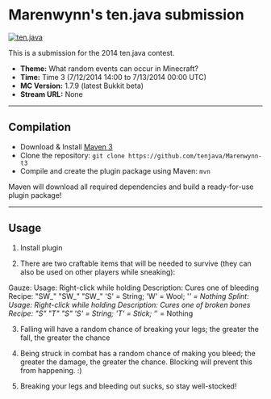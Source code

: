 Marenwynn's ten.java submission
==============================

[![ten.java](https://cdn.mediacru.sh/hu4CJqRD7AiB.svg)](https://tenjava.com/)

This is a submission for the 2014 ten.java contest.

- __Theme:__ What random events can occur in Minecraft?
- __Time:__ Time 3 (7/12/2014 14:00 to 7/13/2014 00:00 UTC)
- __MC Version:__ 1.7.9 (latest Bukkit beta)
- __Stream URL:__ None

<!-- put chosen theme above -->

---------------------------------------

Compilation
-----------

- Download & Install [Maven 3](http://maven.apache.org/download.html)
- Clone the repository: `git clone https://github.com/tenjava/Marenwynn-t3`
- Compile and create the plugin package using Maven: `mvn`

Maven will download all required dependencies and build a ready-for-use plugin package!

---------------------------------------

Usage
-----

1. Install plugin

2. There are two craftable items that will be needed to survive 
   (they can also be used on other players while sneaking):
   
  Gauze:
    Usage: Right-click while holding
    Description: Cures one of bleeding
    Recipe:
      "SW_"
      "SW_"
      "SW_"
        'S' = String; 'W' = Wool; '_' = Nothing
  Splint:
    Usage: Right-click while holding
    Description: Cures one of broken bones
    Recipe:
      "_S_"
      "_T_"
      "_S_"
        'S' = String; 'T' = Stick; '_' = Nothing

3. Falling will have a random chance of breaking your legs;
   the greater the fall, the greater the chance

4. Being struck in combat has a random chance of making you
   bleed; the greater the damage, the greater the chance.
   Blocking will prevent this from happening. :)
   
5. Breaking your legs and bleeding out sucks, so stay well-stocked!
